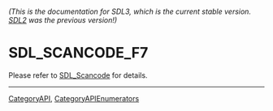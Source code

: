 ###### (This is the documentation for SDL3, which is the current stable version. [SDL2](https://wiki.libsdl.org/SDL2/) was the previous version!)
# SDL_SCANCODE_F7

Please refer to [SDL_Scancode](SDL_Scancode) for details.

----
[CategoryAPI](CategoryAPI), [CategoryAPIEnumerators](CategoryAPIEnumerators)

